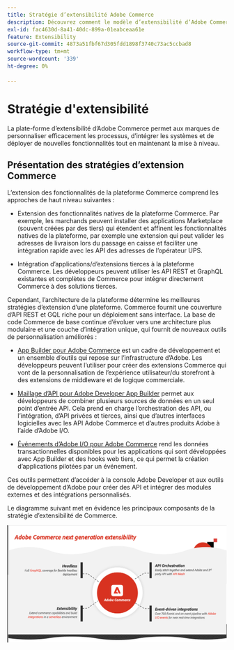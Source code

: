 ```yaml
---
title: Stratégie d’extensibilité Adobe Commerce
description: Découvrez comment le modèle d’extensibilité d’Adobe Commerce vous permet de personnaliser votre mise en oeuvre.
exl-id: fac4630d-8a41-40dc-899a-01eabceaa61e
feature: Extensibility
source-git-commit: 4873a51fbf67d305fdd1898f3740c73ac5ccbad8
workflow-type: tm+mt
source-wordcount: '339'
ht-degree: 0%

---
```


# Stratégie d&#39;extensibilité

La plate-forme d’extensibilité d’Adobe Commerce permet aux marques de personnaliser efficacement les processus, d’intégrer les systèmes et de déployer de nouvelles fonctionnalités tout en maintenant la mise à niveau.

## Présentation des stratégies d’extension Commerce

L’extension des fonctionnalités de la plateforme Commerce comprend les approches de haut niveau suivantes :

* Extension des fonctionnalités natives de la plateforme Commerce. Par exemple, les marchands peuvent installer des applications Marketplace (souvent créées par des tiers) qui étendent et affinent les fonctionnalités natives de la plateforme, par exemple une extension qui peut valider les adresses de livraison lors du passage en caisse et faciliter une intégration rapide avec les API des adresses de l’opérateur UPS.

* Intégration d’applications/d’extensions tierces à la plateforme Commerce. Les développeurs peuvent utiliser les API REST et GraphQL existantes et complètes de Commerce pour intégrer directement Commerce à des solutions tierces.

Cependant, l’architecture de la plateforme détermine les meilleures stratégies d’extension d’une plateforme. Commerce fournit une couverture d’API REST et GQL riche pour un déploiement sans interface. La base de code Commerce de base continue d’évoluer vers une architecture plus modulaire et une couche d’intégration unique, qui fournit de nouveaux outils de personnalisation améliorés :

* [App Builder pour Adobe Commerce](https://experienceleague.adobe.com/docs/commerce-learn/tutorials/adobe-developer-app-builder/introduction-to-app-builder.html) est un cadre de développement et un ensemble d’outils qui repose sur l’infrastructure d’Adobe. Les développeurs peuvent l’utiliser pour créer des extensions Commerce qui vont de la personnalisation de l’expérience utilisateur/du storefront à des extensions de middleware et de logique commerciale.

* [Maillage d’API pour Adobe Developer App Builder](https://developer.adobe.com/graphql-mesh-gateway/) permet aux développeurs de combiner plusieurs sources de données en un seul point d’entrée API. Cela prend en charge l’orchestration des API, ou l’intégration, d’API privées et tierces, ainsi que d’autres interfaces logicielles avec les API Adobe Commerce et d’autres produits Adobe à l’aide d’Adobe I/O.

* [Événements d’Adobe I/O pour Adobe Commerce](https://developer.adobe.com/commerce/events/get-started/) rend les données transactionnelles disponibles pour les applications qui sont développées avec App Builder et des hooks web tiers, ce qui permet la création d’applications pilotées par un événement.

Ces outils permettent d’accéder à la console Adobe Developer et aux outils de développement d’Adobe pour créer des API et intégrer des modules externes et des intégrations personnalisés.

Le diagramme suivant met en évidence les principaux composants de la stratégie d’extensibilité de Commerce.

![Diagramme de stratégie d’extensibilité d’Adobe Commerce](../../assets/playbooks/extensibility-strategy-overview.png)

